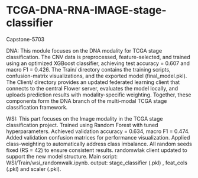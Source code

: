 # TCGA-DNA-RNA-IMAGE-stage-classifier
Capstone-5703

DNA: This module focuses on the DNA modality for TCGA stage classification. The CNV data is preprocessed, feature-selected, and trained using an optimized XGBoost classifier, achieving test accuracy = 0.607 and macro F1 = 0.426.
The Train/ directory contains the training scripts, confusion-matrix visualizations, and the exported model (final_model.pkl).
The Client/ directory provides an updated federated learning client that connects to the central Flower server, evaluates the model locally, and uploads prediction results with modality-specific weighting.
Together, these components form the DNA branch of the multi-modal TCGA stage classification framework.


WSI: This part focuses on the Image modality in the TCGA stage classification project.
Trained using Random Forest with tuned hyperparameters.
Achieved validation accuracy = 0.634, macro F1 = 0.474.
Added validation confusion matrices for performance visualization.
Applied class-weighting to automatically address class imbalance.
All random seeds fixed (RS = 42) to ensure consistent results.
randomwlak client updated to support the new model structure.
Main script: WSI/Train/wsi_randomwalk.ipynb.
output: stage_classifier (.pkl) , feat_cols (.pkl) and scaler (.pkl).
